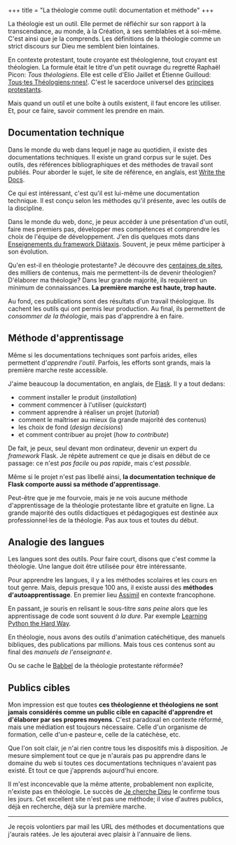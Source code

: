 +++
title = "La théologie comme outil: documentation et méthode"
+++

La théologie est un outil. Elle permet de réfléchir sur son rapport à la transcendance, au monde, à la Création, à ses semblables et à soi-même. C'est ainsi que je la comprends. Les définitions de la théologie comme un strict discours sur Dieu me semblent bien lointaines.

En contexte protestant, toute croyante est théologienne, tout croyant est théologien. La formule était le titre d'un petit ouvrage du regretté Raphaël Picon: *Tous théologiens*. Elle est celle d'Elio Jaillet et Étienne Guilloud: [Tous·tes Théologiens·nnes!](https://eliojaillet.ch/toustes-theologiensnnes/). C'est le sacerdoce universel des [principes protestants](/principes-protestants/).

Mais quand un outil et une boîte à outils existent, il faut encore les utiliser. Et, pour ce faire, savoir comment les prendre en main.

## Documentation technique

Dans le monde du web dans lequel je nage au quotidien, il existe des documentations techniques. Il existe un grand corpus sur le sujet. Des outils, des références bibliographiques et des méthodes de travail sont publiés. Pour aborder le sujet, le site de référence, en anglais, est [Write the Docs](https://www.writethedocs.org/).

Ce qui est intéressant, c'est qu'il est lui-même une documentation technique. Il est conçu selon les méthodes qu'il présente, avec les outils de la discipline.

Dans le monde du web, donc, je peux accéder à une présentation d'un outil, faire mes premiers pas, développer mes compétences et comprendre les choix de l'équipe de développement. J'en dis quelques mots dans [Enseignements du framework Diátaxis](https://nicolasfriedli.ch/blog/diataxis-introduction/). Souvent, je peux même participer à son évolution.

Qu'en est-il en théologie protestante? Je découvre des [centaines de sites](/liens/), des milliers de contenus, mais me permettent-ils de devenir théologien? D'élaborer ma théologie? Dans leur grande majorité, ils requièrent un minimum de connaissances. **La première marche est haute, trop haute.**

Au fond, ces publications sont des résultats d'un travail théologique. Ils cachent les outils qui ont permis leur production. Au final, ils permettent de *consommer de la théologie*, mais pas d'apprendre à en faire.

## Méthode d'apprentissage

Même si les documentations techniques sont parfois arides, elles permettent d'*apprendre l'outil*. Parfois, les efforts sont grands, mais la première marche reste accessible.

J'aime beaucoup la documentation, en anglais, de [Flask](https://flask.palletsprojects.com/en/3.0.x/). Il y a tout dedans:

- comment installer le produit (*installation*)
- comment commencer à l'utiliser (*quickstart*)
- comment apprendre à réaliser un projet (*tutorial*)
- comment le maîtriser au mieux (la grande majorité des contenus)
- les choix de fond (*design decisions*)
- et comment contribuer au projet (*how to contribute*)

De fait, je peux, seul devant mon ordinateur, devenir un expert du *framework* Flask. Je répète autrement ce que je disais en début de ce passage: ce n'est *pas facile* ou *pas rapide*, mais c'est *possible*.

Même si le projet n'est pas libellé ainsi, **la documentation technique de Flask comporte aussi sa méthode d'apprentissage**.

Peut-être que je me fourvoie, mais je ne vois aucune méthode d'apprentissage de la théologie protestante libre et gratuite en ligne. La grande majorité des outils didactiques et pédagogiques est destinée aux professionnel·les de la théologie. Pas aux tous et toutes du début.

## Analogie des langues

Les langues sont des outils. Pour faire court, disons que c'est comme la théologie. Une langue doit être utilisée pour être intéressante.

Pour apprendre les langues, il y a les méthodes scolaires et les cours en tout genre. Mais, depuis presque 100 ans, il existe aussi des **méthodes d'autoapprentissage**. En premier lieu [Assimil](https://fr.wikipedia.org/wiki/Assimil) en contexte francophone.

En passant, je souris en relisant le sous-titre *sans peine* alors que les apprentissage de code sont souvent *à la dure*. Par exemple [Learning Python the Hard Way](https://learnpythonthehardway.org/).

En théologie, nous avons des outils d'animation catéchétique, des manuels bibliques, des publications par millions. Mais tous ces contenus sont au final des *manuels de l'enseignant·e*.

Ou se cache le [Babbel](https://fr.wikipedia.org/wiki/Babbel) de la théologie protestante réformée?

## Publics cibles

Mon impression est que toutes **ces théologienne et théologiens ne sont jamais considérés comme un public cible en capacité d'apprendre et d'élaborer par ses propres moyens**. C'est paradoxal en contexte réformé, mais une médiation est toujours nécessaire. Celle d'un organisme de formation, celle d'un·e pasteur·e, celle de la catéchèse, etc.

Que l'on soit clair, je n'ai rien contre tous les dispositifs mis à disposition. Je mesure simplement tout ce que je n'aurais pas pu apprendre dans le domaine du web si toutes ces documentations techniques n'avaient pas existé. Et tout ce que j'apprends aujourd'hui encore.

Il m'est inconcevable que la même attente, probablement non explicite, n'existe pas en théologie. Le succès de [Je cherche Dieu](https://jecherchedieu.ch/) le confirme tous les jours. Cet excellent site n'est pas une méthode; il vise d'autres publics, déjà en recherche, déjà sur la première marche.

----

Je reçois volontiers par mail les URL des méthodes et documentations que j'aurais ratées. Je les ajouterai avec plaisir à l'annuaire de liens.
